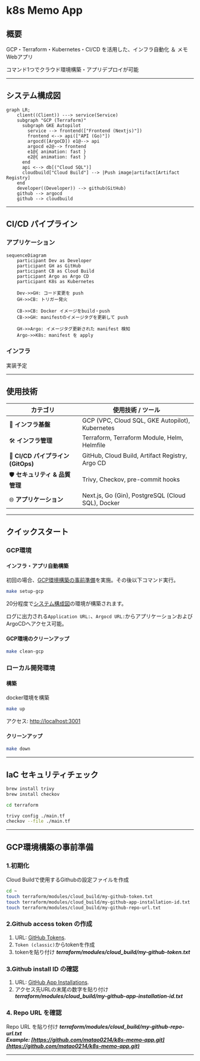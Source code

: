 # k8s Memo App

## 概要

GCP・Terraform・Kubernetes・CI/CD を活用した、インフラ自動化 ＆ メモWebアプリ  

コマンド1つでクラウド環境構築・アプリデプロイが可能

---

## システム構成図

```mermaid
graph LR;
    client((Client)) ---> service(Service)
    subgraph "GCP (Terraform)"
      subgraph GKE Autopilot
        service --> frontend(["Frontend (Nextjs)"])
        frontend <--> api(["API (Go)"])
        argocd([ArgoCD]) e1@--> api
        argocd e2@--> frontend
        e1@{ animation: fast }
        e2@{ animation: fast }
      end
      api <--> db[("Cloud SQL")]
      cloudbuild["Cloud Build"] --> |Push image|artifact[Artifact Registry]
    end
    developer((Developer)) --> github(GitHub)
    github --> argocd
    github --> cloudbuild

```

---

## CI/CD パイプライン

### アプリケーション

```mermaid
sequenceDiagram
    participant Dev as Developer
    participant GH as GitHub
    participant CB as Cloud Build
    participant Argo as Argo CD
    participant K8s as Kubernetes

    Dev->>GH: コード変更を push
    GH->>CB: トリガー発火

    CB->>CB: Docker イメージをbuild・push
    CB->>GH: manifestのイメージタグを更新して push

    GH->>Argo: イメージタグ更新された manifest 検知
    Argo->>K8s: manifest を apply
```

### インフラ

実装予定

---

## 使用技術

| カテゴリ | 使用技術 / ツール |
|----------|----------------|
| 🚀 **インフラ基盤** | GCP (VPC, Cloud SQL, GKE Autopilot), Kubernetes |
| 🛠 **インフラ管理** | Terraform, Terraform Module, Helm, Helmfile |
| 🔄 **CI/CD パイプライン (GitOps)** | GitHub, Cloud Build, Artifact Registry, Argo CD |
| 🛡 **セキュリティ & 品質管理** | Trivy, Checkov, pre-commit hooks |
| 🌐 **アプリケーション** | Next.js, Go (Gin), PostgreSQL (Cloud SQL), Docker |

---

## クイックスタート

### GCP環境

#### インフラ・アプリ自動構築

初回の場合、[GCP環境構築の事前準備](#gcp環境構築の事前準備)を実施。その後以下コマンド実行。

```bash
make setup-gcp
```

20分程度で[システム構成図](#システム構成図)の環境が構築されます。

ログに出力される`Application URL:`、`Argocd URL:`からアプリケーションおよびArgoCDへアクセス可能。

#### GCP環境のクリーンアップ

```bash
make clean-gcp
```

### ローカル開発環境

#### 構築

docker環境を構築

```bash
make up
```

アクセス: [http://localhost:3001](http://localhost:3001)

#### クリーンアップ

```bash
make down
```

---

## IaC セキュリティチェック

```bash
brew install trivy
brew install checkov

cd terraform

trivy config ./main.tf
checkov --file ./main.tf
```

---

## GCP環境構築の事前準備

### 1.初期化

Cloud Buildで使用するGithubの設定ファイルを作成

```bash
cd ~
touch terraform/modules/cloud_build/my-github-token.txt
touch terraform/modules/cloud_build/my-github-app-installation-id.txt
touch terraform/modules/cloud_build/my-github-repo-url.txt
```

### 2.Github access token の作成

1. URL: [GitHub Tokens](https://github.com/settings/tokens).
1. `Token (classic)`からtokenを作成
1. tokenを貼り付け ***terraform/modules/cloud_build/my-github-token.txt***

### 3.Github install ID の確認

1. URL: [GitHub App Installations](https://github.com/apps/google-cloud-build/installations/select_target).
1. アクセス先URLの末尾の数字を貼り付け ***terraform/modules/cloud_build/my-github-app-installation-id.txt***

### 4. Repo URL を確認

Repo URL を貼り付け ***terraform/modules/cloud_build/my-github-repo-url.txt***  
***Example: [https://github.com/matao0214/k8s-memo-app.git](https://github.com/matao0214/k8s-memo-app.git)***

---
